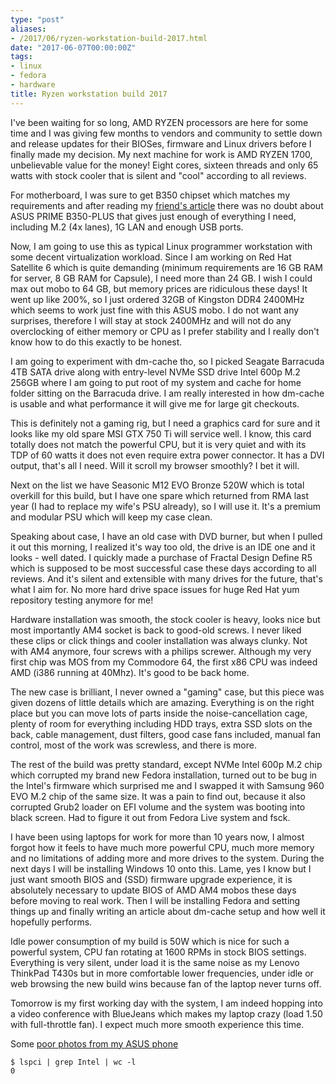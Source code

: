 ```yaml
---
type: "post"
aliases:
- /2017/06/ryzen-workstation-build-2017.html
date: "2017-06-07T00:00:00Z"
tags:
- linux
- fedora
- hardware
title: Ryzen workstation build 2017
---
```


I've been waiting for so long, AMD RYZEN processors are here for some time and
I was giving few months to vendors and community to settle down and release
updates for their BIOSes, firmware and Linux drivers before I finally made my
decision. My next machine for work is AMD RYZEN 1700, unbelievable value for
the money! Eight cores, sixteen threads and only 65 watts with stock cooler
that is silent and "cool" according to all reviews.

For motherboard, I was sure to get B350 chipset which matches my requirements
and after reading my [friend's
article](https://www.heronovo.cz/amd-ryzen-r7-1700/) there was no doubt about
ASUS PRIME B350-PLUS that gives just enough of everything I need, including
M.2 (4x lanes), 1G LAN and enough USB ports.

Now, I am going to use this as typical Linux programmer workstation with some
decent virtualization workload. Since I am working on Red Hat Satellite 6
which is quite demanding (minimum requirements are 16 GB RAM for server, 8 GB
RAM for Capsule), I need more than 24 GB. I wish I could max out mobo to 64
GB, but memory prices are ridiculous these days! It went up like 200%, so I
just ordered 32GB of Kingston DDR4 2400MHz which seems to work just fine with
this ASUS mobo. I do not want any surprises, therefore I will stay at stock
2400MHz and will not do any overclocking of either memory or CPU as I prefer
stability and I really don't know how to do this exactly to be honest.

I am going to experiment with dm-cache tho, so I picked Seagate Barracuda 4TB
SATA drive along with entry-level NVMe SSD drive Intel 600p M.2 256GB where I
am going to put root of my system and cache for home folder sitting on the
Barracuda drive. I am really interested in how dm-cache is usable and what
performance it will give me for large git checkouts.

This is definitely not a gaming rig, but I need a graphics card for sure and
it looks like my old spare MSI GTX 750 Ti will service well. I know, this card
totally does not match the powerful CPU, but it is very quiet and with its TDP
of 60 watts it does not even require extra power connector. It has a DVI
output, that's all I need. Will it scroll my browser smoothly? I bet it will.

Next on the list we have Seasonic M12 EVO Bronze 520W which is total overkill
for this build, but I have one spare which returned from RMA last year (I had
to replace my wife's PSU already), so I will use it. It's a premium and
modular PSU which will keep my case clean.

Speaking about case, I have an old case with DVD burner, but when I pulled it
out this morning, I realized it's way too old, the drive is an IDE one and it
looks - well dated. I quickly made a purchase of Fractal Design Define R5
which is supposed to be most successful case these days according to all
reviews. And it's silent and extensible with many drives for the future,
that's what I aim for. No more hard drive space issues for huge Red Hat yum
repository testing anymore for me!

Hardware installation was smooth, the stock cooler is heavy, looks nice but
most importantly AM4 socket is back to good-old screws. I never liked these
clips or click things and cooler installation was always clunky. Not with AM4
anymore, four screws with a philips screwer. Although my very first chip was
MOS from my Commodore 64, the first x86 CPU was indeed AMD (i386 running at
40Mhz). It's good to be back home.

The new case is brilliant, I never owned a "gaming" case, but this piece was
given dozens of little details which are amazing. Everything is on the right
place but you can move lots of parts inside the noise-cancellation cage,
plenty of room for everything including HDD trays, extra SSD slots on the
back, cable management, dust filters, good case fans included, manual fan
control, most of the work was screwless, and there is more.

The rest of the build was pretty standard, except NVMe Intel 600p M.2 chip
which corrupted my brand new Fedora installation, turned out to be bug in the
Intel's firmware which surprised me and I swapped it with Samsung 960 EVO M.2
chip of the same size. It was a pain to find out, because it also corrupted
Grub2 loader on EFI volume and the system was booting into black screen. Had
to figure it out from Fedora Live system and fsck.

I have been using laptops for work for more than 10 years now, I almost forgot
how it feels to have much more powerful CPU, much more memory and no
limitations of adding more and more drives to the system. During the next days
I will be installing Windows 10 onto this. Lame, yes I know but I just want
smooth BIOS and (SSD) firmware upgrade experience, it is absolutely necessary
to update BIOS of AMD AM4 mobos these days before moving to real work. Then I
will be installing Fedora and setting things up and finally writing an article
about dm-cache setup and how well it hopefully performs.

Idle power consumption of my build is 50W which is nice for such a powerful
system, CPU fan rotating at 1600 RPMs in stock BIOS settings. Everything is
very silent, under load it is the same noise as my Lenovo ThinkPad T430s but
in more comfortable lower frequencies, under idle or web browsing the new
build wins because fan of the laptop never turns off.

Tomorrow is my first working day with the system, I am indeed hopping into a
video conference with BlueJeans which makes my laptop crazy (load 1.50 with
full-throttle fan). I expect much more smooth experience this time.

Some [poor photos from my ASUS
phone](https://plus.google.com/+Luk%C3%A1%C5%A1Zapletal/posts/VoABttp6cuM)

    $ lspci | grep Intel | wc -l
    0

